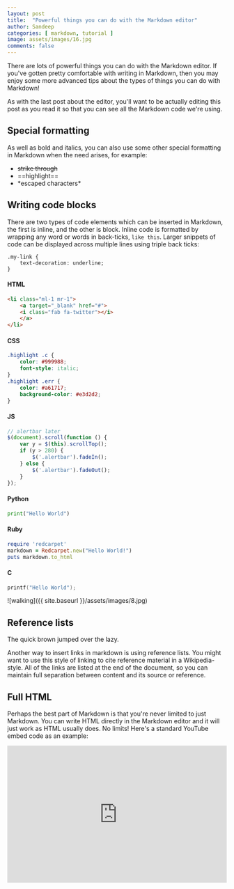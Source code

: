 ```yaml
---
layout: post
title:  "Powerful things you can do with the Markdown editor"
author: Sandeep
categories: [ markdown, tutorial ]
image: assets/images/16.jpg
comments: false
---
```

There are lots of powerful things you can do with the Markdown editor. If you've gotten pretty comfortable with writing in Markdown, then you may enjoy some more advanced tips about the types of things you can do with Markdown!

As with the last post about the editor, you'll want to be actually editing this post as you read it so that you can see all the Markdown code we're using.


## Special formatting

As well as bold and italics, you can also use some other special formatting in Markdown when the need arises, for example:

+ ~~strike through~~
+ ==highlight==
+ \*escaped characters\*


## Writing code blocks

There are two types of code elements which can be inserted in Markdown, the first is inline, and the other is block. Inline code is formatted by wrapping any word or words in back-ticks, `like this`. Larger snippets of code can be displayed across multiple lines using triple back ticks:

```
.my-link {
    text-decoration: underline;
}
```

#### HTML

```html
<li class="ml-1 mr-1">
    <a target="_blank" href="#">
    <i class="fab fa-twitter"></i>
    </a>
</li>
```

#### CSS

```css
.highlight .c {
    color: #999988;
    font-style: italic; 
}
.highlight .err {
    color: #a61717;
    background-color: #e3d2d2; 
}
```

#### JS

```js
// alertbar later
$(document).scroll(function () {
    var y = $(this).scrollTop();
    if (y > 280) {
        $('.alertbar').fadeIn();
    } else {
        $('.alertbar').fadeOut();
    }
});
```

#### Python

```python
print("Hello World")
```

#### Ruby

```ruby
require 'redcarpet'
markdown = Redcarpet.new("Hello World!")
puts markdown.to_html
```

#### C

```c
printf("Hello World");
```




![walking]({{ site.baseurl }}/assets/images/8.jpg)

## Reference lists

The quick brown jumped over the lazy.

Another way to insert links in markdown is using reference lists. You might want to use this style of linking to cite reference material in a Wikipedia-style. All of the links are listed at the end of the document, so you can maintain full separation between content and its source or reference.

## Full HTML

Perhaps the best part of Markdown is that you're never limited to just Markdown. You can write HTML directly in the Markdown editor and it will just work as HTML usually does. No limits! Here's a standard YouTube embed code as an example:

<p><iframe style="width:100%;" height="315" src="https://www.youtube.com/embed/Cniqsc9QfDo?rel=0&amp;showinfo=0" frameborder="0" allowfullscreen></iframe></p>